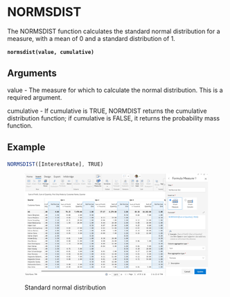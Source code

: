 # NORMSDIST

The NORMSDIST function calculates the standard normal distribution for a measure, with a mean of 0 and a standard distribution of 1.

<pre class="language-javascript"><code class="lang-javascript"><strong>normsdist(value, cumulative)
</strong></code></pre>

## Arguments

value - The measure for which to calculate the normal distribution. This is a required argument.

cumulative - If cumulative is TRUE, NORMDIST returns the cumulative distribution function; if cumulative is FALSE, it returns the probability mass function.&#x20;

## Example

```javascript
NORMSDIST([InterestRate], TRUE)
```

<figure><img src="../../.gitbook/assets/image (1) (1).png" alt=""><figcaption><p>Standard normal distribution</p></figcaption></figure>
